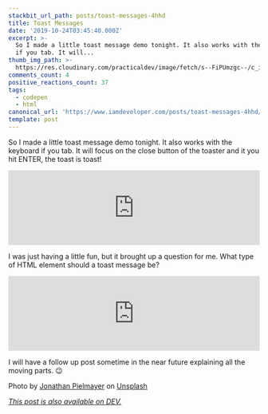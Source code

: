```yaml
---
stackbit_url_path: posts/toast-messages-4hhd
title: Toast Messages
date: '2019-10-24T03:45:40.000Z'
excerpt: >-
  So I made a little toast message demo tonight. It also works with the keyboard
  if you tab. It will...
thumb_img_path: >-
  https://res.cloudinary.com/practicaldev/image/fetch/s--FiPUmzgc--/c_imagga_scale,f_auto,fl_progressive,h_420,q_auto,w_1000/https://thepracticaldev.s3.amazonaws.com/i/tixpt06bbncusm7apgze.jpg
comments_count: 4
positive_reactions_count: 37
tags:
  - codepen
  - html
canonical_url: 'https://www.iamdeveloper.com/posts/toast-messages-4hhd/'
template: post
---
```



So I made a little toast message demo tonight. It also works with the keyboard if you tab. It will focus on the close button of the toaster and it you hit ENTER, the toast is toast!


<iframe class="liquidTag" src="https://dev.to/embed/codepen?args=https%3A%2F%2Fcodepen.io%2Fnickytonline%2Fpen%2FOJJmLyK" style="border: 0; width: 100%;"></iframe>


I was just having a little fun, but it brought up a question for me. What type of HTML element should a toast message be?


<iframe class="liquidTag" src="https://dev.to/embed/twitter?args=1187206862992789505" style="border: 0; width: 100%;"></iframe>


I will have a follow up post sometime in the near future explaining all the moving parts. 😉

Photo by [Jonathan Pielmayer](https://unsplash.com/@jonathanpielmayer?utm_source=unsplash&utm_medium=referral&utm_content=creditCopyText) on [Unsplash](https://unsplash.com/s/photos/toast-breakfast?utm_source=unsplash&utm_medium=referral&utm_content=creditCopyText)

*[This post is also available on DEV.](https://dev.to/nickytonline/toast-messages-4hhd)*


<script>
const parent = document.getElementsByTagName('head')[0];
const script = document.createElement('script');
script.type = 'text/javascript';
script.src = 'https://cdnjs.cloudflare.com/ajax/libs/iframe-resizer/4.1.1/iframeResizer.min.js';
script.charset = 'utf-8';
script.onload = function() {
    window.iFrameResize({}, '.liquidTag');
};
parent.appendChild(script);
</script>    

